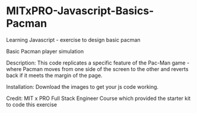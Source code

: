# MITxPRO-Javascript-Basics-Pacman
Learning Javascript - exercise to design basic pacman

Basic Pacman player simulation

Description:
This code replicates a specific feature of the Pac-Man game - where Pacman moves from one side of the screen to the other and reverts back if it meets the margin of the page.

Installation: Download the images to get your js code working.

Credit: MIT x PRO Full Stack Engineer Course which provided the starter kit to code this exercise
